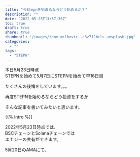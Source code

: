 ```yaml
---
title: "今Stepnを始まるならどう始めるか？"
description: ""
date: "2022-05-23T13:57:36Z"
toc: true
draft: true
share: true
thumbnail: "/images/thom-milkovic--c8z71Jbrls-unsplash.jpg"
categories:
  - ""
tags:
  - "STEPN"
---
```


本日5月23日時点  
STEPNを始めて5月7日にSTEPNを始めて早16日目  

たくさんの後悔をしています。。。  

再度STEPNを始めるならどう投資をするか  
  
そんな記事を書いてみたいと思います。 

<!--more-->

{{% intro %}}

2022年5月23日時点では、  
BSCチェーンとSolanaチェーンでは  
エナジーの共有ができます。  
  
5月20日のAMAにて、





